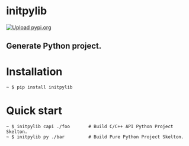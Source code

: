 # initpylib
[![Upload pypi.org](https://github.com/kirin123kirin/initpylib/actions/workflows/pypi.yml/badge.svg?branch=v0.3.0)](https://github.com/kirin123kirin/initpylib/actions/workflows/pypi.yml)

## Generate Python project.


# Installation
```shell
~ $ pip install initpylib
```

# Quick start
```shell
~ $ initpylib capi ./foo       # Build C/C++ API Python Project Skelton.
~ $ initpylib py ./bar         # Build Pure Python Project Skelton.
```
